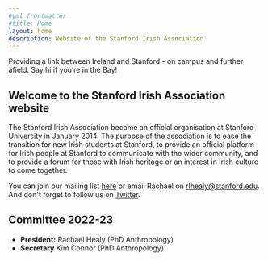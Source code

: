```yaml
---
#yml frontmatter
#title: Home
layout: home
description: Website of the Stanford Irish Association 
---
```


Providing a link between Ireland and Stanford - on campus and further afield.  Say hi if you’re in the Bay!


## Welcome to the Stanford Irish Association website

The Stanford Irish Association became an official organisation at Stanford University in January 2014. The purpose of the association is to ease the transition for new Irish students at Stanford, to provide an official platform for Irish people at Stanford to communicate with the wider community, and to provide a forum for those with Irish heritage or an interest in Irish culture to come together. 

You can join our mailing list [here](https://mailman.stanford.edu/mailman/listinfo/irish-association) or email Rachael on rlhealy@stanford.edu.  And don't forget to follow us on [Twitter](https://twitter.com/irishstanford).

## Committee 2022-23
- **President:** Rachael Healy (PhD Anthropology)
- **Secretary** Kim Connor (PhD Anthropology)
